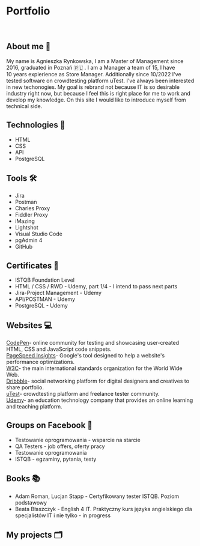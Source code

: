 <h1>Portfolio</h1>
<br>
<h2>About me 🪪</h2>
<p>My name is Agnieszka Rynkowska, I am a Master of Management since 2016, graduated in Poznań 🇵🇱 . I am a Manager a team of 15, I have <br>10 years expierience as Store Manager. Additionally since 10/2022 I've tested software on crowdtesting platform uTest. I've always been interested in new techonogies. My goal is rebrand not because IT is so desirable industry right now, but because I feel this is right place for me to work and develop my knowledge. On this site I would like to introduce myself from technical side.</p>
<h2>Technologies 💾</h2>
<ul>
  <li>HTML</li>
  <li>CSS</li>
  <li>API</li>
  <li>PostgreSQL</li>
</ul> 
<h2>Tools 🛠</h2>
<ul>
  <li>Jira</li>
  <li>Postman</li>
  <li>Charles Proxy</li>
  <li>Fiddler Proxy</li>
  <li>iMazing</li>
  <li>Lightshot</li>
  <li>Visual Studio Code</li>
  <li>pgAdmin 4</li>
  <li>GitHub</li>
</ul>
<h2>Certificates 📜</h2> 
<ul>
  <li>ISTQB Foundation Level </li>
  <li>HTML / CSS / RWD - Udemy, part 1/4 - I intend to pass next parts</li>
  <li>Jira-Project Management - Udemy</li>
  <li>API/POSTMAN - Udemy </li>
  <li>PostgreSQL - Udemy</li>
</ul>
<h2>Websites 💻</h2>

[CodePen](https://codepen.io)- online community for testing and showcasing user-created HTML, CSS and JavaScript code snippets.<br>
[PageSpeed Insights](https://pagespeed.web.dev)- Google's tool designed to help a website's performance optimizations.<br>
[W3C](https://www.w3.org)- the main international standards organization for the World Wide Web.<br>
[Dribbble](https://dribbble.com)- social networking platform for digital designers and creatives to share portfolio.<br>
[uTest](https://www.utest.com)- crowdtesting platform and freelance tester community.<br>
[Udemy](https://www.udemy.com)- an education technology company that provides an online learning and teaching platform.

<h2>Groups on Facebook 📱</h2>
<ul>
  <li>Testowanie oprogramowania - wsparcie na starcie</li>
  <li>QA Testers - job offers, oferty pracy</li>
  <li>Testowanie oprogramowania</li>
  <li>ISTQB - egzaminy, pytania, testy</li>
</ul>
<h2>Books 📚 </h2>
<ul>
  <li>Adam Roman, Lucjan Stapp - Certyfikowany tester ISTQB. Poziom podstawowy</li>
  <li>Beata Błaszczyk - English 4 IT. Praktyczny kurs języka angielskiego dla specjalistów IT i nie tylko - in progress</li>
</ul>
<h2>My projects 🗂</h2>

